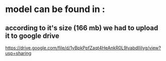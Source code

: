 # model can be found in :
## according to it's size (166 mb) we had to upload it to google drive
https://drive.google.com/file/d/1yBpkPpfZaqt4HeAnkR0L9lyabdIliIyg/view?usp=sharing
